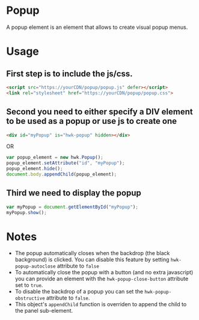 # Popup

A popup element is an element that allows to create visual popup menus.

# Usage

## First step is to include the js/css.
```html
<script src="https://yourCDN/popup/popup.js" defer></script>
<link rel="stylesheet" href="https://yourCDN/popup/popup.css">
```

## Second you need to either specify a DIV element to be used as a popup or use js to create one

```html
<div id="myPopup" is="hwk-popup" hidden></div>
```

OR

```javascript
var popup_element = new hwk.Popup();
popup_element.setAttribute("id", "myPopup");
popup_element.hide();
document.body.appendChild(popup_element);
```

## Third we need to display the popup

```javascript
var myPopup = document.getElementById("myPopup");
myPopup.show();
```

# Notes

* The popup automatically closes when the backdrop (the black background) is clicked. You can disable this feature by setting `hwk-popup-autoclose` attribute to `false`
* To automatically close the popup with a button (and no extra javascript) you can provide an element with the `hwk-popup-close-button` attribute set to `true`.
* To disable the backdrop of a popup you can set the `hwk-popup-obstructive` attribute to `false`.
* This object's `appendChild` function is overriden to append the child to the panel sub-element.